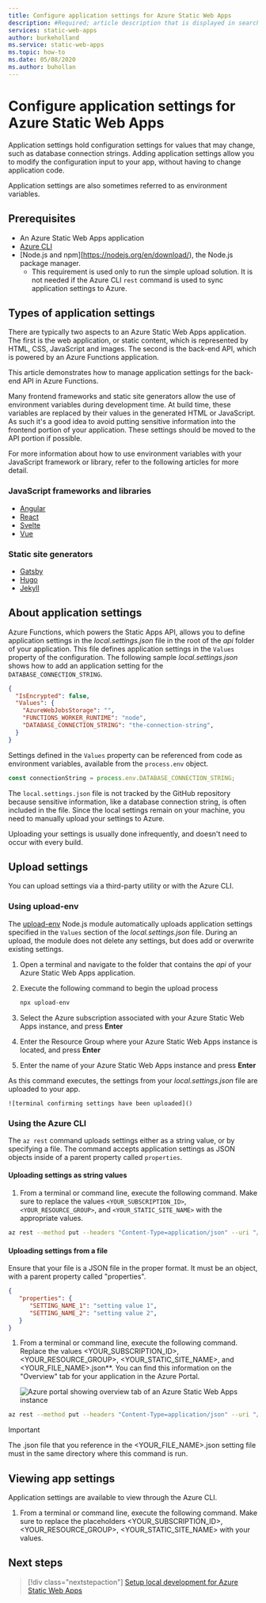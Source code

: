 ```yaml
---
title: Configure application settings for Azure Static Web Apps
description: #Required; article description that is displayed in search results.
services: static-web-apps
author: burkeholland
ms.service: static-web-apps
ms.topic: how-to
ms.date: 05/08/2020
ms.author: buhollan
---
```


# Configure application settings for Azure Static Web Apps

Application settings hold configuration settings for values that may change, such as database connection strings. Adding application settings allow you to modify the configuration input to your app, without having to change application code.

Application settings are also sometimes referred to as environment variables.

## Prerequisites

- An Azure Static Web Apps application
- [Azure CLI](https://docs.microsoft.com/cli/azure/install-azure-cli?view=azure-cli-latest)
- [Node.js and npm][https://nodejs.org/en/download/), the Node.js package manager.
  - This requirement is used only to run the simple upload solution. It is not needed if the Azure CLI `rest` command is used to sync application settings to Azure.

## Types of application settings

There are typically two aspects to an Azure Static Web Apps application. The first is the web application, or static content, which is represented by HTML, CSS, JavaScript and images. The second is the back-end API, which is powered by an Azure Functions application.

This article demonstrates how to manage application settings for the back-end API in Azure Functions.

Many frontend frameworks and static site generators allow the use of environment variables during development time. At build time, these variables are replaced by their values in the generated HTML or JavaScript. As such it's a good idea to avoid putting sensitive information into the frontend portion of your application. These settings should be moved to the API portion if possible.

For more information about how to use environment variables with your JavaScript framework or library, refer to the following articles for more detail.

### JavaScript frameworks and libraries

- [Angular](https://angular.io/guide/build#configuring-application-environments)
- [React](https://create-react-app.dev/docs/adding-custom-environment-variables/)
- [Svelte](https://linguinecode.com/post/how-to-add-environment-variables-to-your-svelte-js-app)
- [Vue](https://cli.vuejs.org/guide/mode-and-env.html)

### Static site generators

- [Gatsby](https://www.gatsbyjs.org/docs/environment-variables/)
- [Hugo](https://gohugo.io/getting-started/configuration/)
- [Jekyll](https://jekyllrb.com/docs/configuration/environments/)

## About application settings

Azure Functions, which powers the Static Apps API, allows you to define application settings in the _local.settings.json_ file in the root of the _api_ folder of your application. This file defines application settings in the `Values` property of the configuration. The following sample _local.settings.json_ shows how to add an application setting for the `DATABASE_CONNECTION_STRING`.

```json
{
  "IsEncrypted": false,
  "Values": {
    "AzureWebJobsStorage": "",
    "FUNCTIONS_WORKER_RUNTIME": "node",
    "DATABASE_CONNECTION_STRING": "the-connection-string",
  }
}
```

Settings defined in the `Values` property can be referenced from code as environment variables, available from the `process.env` object.

```js
const connectionString = process.env.DATABASE_CONNECTION_STRING;
```

The `local.settings.json` file is not tracked by the GitHub repository because sensitive information, like a database connection string, is often included in the file. Since the local settings remain on your machine, you need to manually upload your settings to Azure.

Uploading your settings is usually done infrequently, and doesn't need to occur with every build. 

## Upload settings

You can upload settings via a third-party utility or with the Azure CLI.

### Using upload-env

The [upload-env](https://github.com/burkeholland/static-apps-env) Node.js module automatically uploads application settings specified in the `Values` section of the _local.settings.json_ file. During an upload, the module does not delete any settings, but does add or overwrite existing settings.

1. Open a terminal and navigate to the folder that contains the _api_ of your Azure Static Web Apps application.

1. Execute the following command to begin the upload process

    ```bash
    npx upload-env
    ```

1. Select the Azure subscription associated with your Azure Static Web Apps instance,  and press **Enter**

1. Enter the Resource Group where your Azure Static Web Apps instance is located, and press **Enter**

1. Enter the name of your Azure Static Web Apps instance and press **Enter**

As this command executes, the settings from your _local.settings.json_ file are uploaded to your app.

    ![terminal confirming settings have been uploaded]()

### Using the Azure CLI

The `az rest` command uploads settings either as a string value, or by specifying a file. The command accepts application settings as JSON objects inside of a parent property called `properties`.

#### Uploading settings as string values

1. From a terminal or command line, execute the following command. Make sure to replace the values `<YOUR_SUBSCRIPTION_ID>`, `<YOUR_RESOURCE_GROUP>`, and `<YOUR_STATIC_SITE_NAME>` with the appropriate values.

```bash
az rest --method put --headers "Content-Type=application/json" --uri "/subscriptions/<YOUR_SUBSCRIPTION_ID>/resourceGroups/<YOUR_RESOURCE_GROUP>/providers/Microsoft.Web/staticSites/<YOUR_STATIC_SITE_NAME>/config/functionappsettings?api-version=2019-12-01-preview" --body "{\"properties\": { \"SETTING_NAME\": \"setting value\" }}"
```

#### Uploading settings from a file

Ensure that your file is a JSON file in the proper format. It must be an object, with a parent property called "properties".

```json
{
   "properties": {
      "SETTING_NAME_1": "setting value 1",
      "SETTING_NAME_2": "setting value 2",
   }
}
```

1. From a terminal or command line, execute the following command. Replace the values <YOUR_SUBSCRIPTION_ID>, <YOUR_RESOURCE_GROUP>, <YOUR_STATIC_SITE_NAME>, and <YOUR_FILE_NAME>.json**. You can find this information on the "Overview" tab for your application in the Azure Portal.

    ![Azure portal showing overview tab of an Azure Static Web Apps instance]()

```bash
az rest --method put --headers "Content-Type=application/json" --uri "/subscriptions/<YOUR_SUBSCRIPTION_ID>/resourceGroups/<YOUR_RESOURCE_GROUP>/providers/Microsoft.Web/staticSites/<YOUR_STATIC_SITE_NAME>/config/functionappsettings?api-version=2019-12-01-preview" --body @<YOUR_FILE_NAME>.json
```

> [!IMPORTANT]
> The .json file that you reference in the <YOUR_FILE_NAME>.json setting file must in the same directory where this command is run.

## Viewing app settings

Application settings are available to view through the Azure CLI.

1. From a terminal or command line, execute the following command. Make sure to replace the placeholders <YOUR_SUBSCRIPTION_ID>, <YOUR_RESOURCE_GROUP>, <YOUR_STATIC_SITE_NAME> with your values.

## Next steps

> [!div class="nextstepaction"]
> [Setup local development for Azure Static Web Apps](local-development.md)